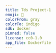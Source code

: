 ```yaml
---
title: Tds Project-1
emoji: 🐨
colorFrom: gray
colorTo: indigo
sdk: docker
pinned: false
license: cc0-1.0
app_file: Dockerfile
---
```

